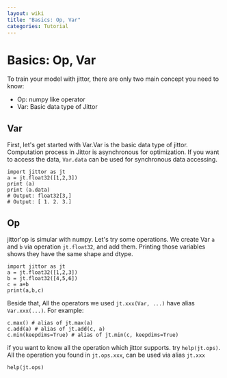 ```yaml
---
layout: wiki
title: "Basics: Op, Var"
categories: Tutorial
---
```


# Basics: Op, Var
To train your model with jittor, there are only two main concept you need to know:
* Op: numpy like operator
* Var: Basic data type of Jittor

## Var
First, let's get started with Var.Var is the basic data type of jittor. Computation process in Jittor is asynchronous for optimization. If you want to access the data, `Var.data` can be used for synchronous data accessing.

```
import jittor as jt
a = jt.float32([1,2,3])
print (a)
print (a.data)
# Output: float32[3,]
# Output: [ 1. 2. 3.]
```

## Op
 jittor'op is simular with numpy. Let's try some operations. We create Var `a` and `b` via operation `jt.float32`, and add them. Printing those variables shows they have the same shape and dtype.

```
import jittor as jt
a = jt.float32([1,2,3])
b = jt.float32([4,5,6])
c = a+b
print(a,b,c)
```

Beside that, All the operators we used `jt.xxx(Var, ...)` have alias `Var.xxx(...)`. For example:

```
c.max() # alias of jt.max(a)
c.add(a) # alias of jt.add(c, a)
c.min(keepdims=True) # alias of jt.min(c, keepdims=True)
```

if you want to know all the operation which jittor supports. try `help(jt.ops)`. All the operation you found in `jt.ops.xxx`, can be used via alias `jt.xxx`

```
help(jt.ops)
```

